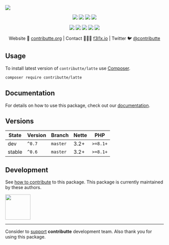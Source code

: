 ![](https://heatbadger.now.sh/github/readme/contributte/latte/)

<p align=center>
  <a href="https://github.com/contributte/latte/actions"><img src="https://badgen.net/github/checks/contributte/latte/master?cache=300"></a>
  <a href="https://coveralls.io/r/contributte/latte"><img src="https://badgen.net/coveralls/c/github/contributte/latte?cache=300"></a>
  <a href="https://packagist.org/packages/contributte/latte"><img src="https://badgen.net/packagist/dm/contributte/latte"></a>
  <a href="https://packagist.org/packages/contributte/latte"><img src="https://badgen.net/packagist/v/contributte/latte"></a>
</p>
<p align=center>
  <a href="https://packagist.org/packages/contributte/latte"><img src="https://badgen.net/packagist/php/contributte/latte"></a>
  <a href="https://github.com/contributte/latte"><img src="https://badgen.net/github/license/contributte/latte"></a>
  <a href="https://bit.ly/ctteg"><img src="https://badgen.net/badge/support/gitter/cyan"></a>
  <a href="https://bit.ly/cttfo"><img src="https://badgen.net/badge/support/forum/yellow"></a>
  <a href="https://contributte.org/partners.html"><img src="https://badgen.net/badge/sponsor/donations/F96854"></a>
</p>

<p align=center>
Website 🚀 <a href="https://contributte.org">contributte.org</a> | Contact 👨🏻‍💻 <a href="https://f3l1x.io">f3l1x.io</a> | Twitter 🐦 <a href="https://twitter.com/contributte">@contributte</a>
</p>

## Usage

To install latest version of `contributte/latte` use [Composer](https://getcomposer.org).

```bash
composer require contributte/latte
```

## Documentation

For details on how to use this package, check out our [documentation](.docs).

## Versions

| State       | Version | Branch   | Nette | PHP      |
|-------------|---------|----------|-------|----------|
| dev         | `^0.7`  | `master` | 3.2+  | `>=8.1+` |
| stable      | `^0.6`  | `master` | 3.2+  | `>=8.1+` |

## Development

See [how to contribute](https://contributte.org) to this package. This package is currently maintained by these authors.

<a href="https://github.com/f3l1x">
    <img width="80" height="80" src="https://avatars2.githubusercontent.com/u/538058?v=3&s=80">
</a>

-----

Consider to [support](https://contributte.org/partners) **contributte** development team.
Also thank you for using this package.
